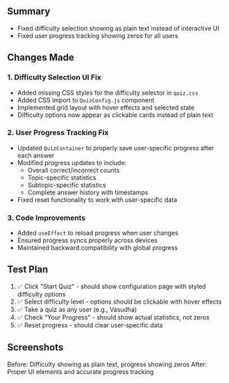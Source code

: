 ## Summary
- Fixed difficulty selection showing as plain text instead of interactive UI
- Fixed user progress tracking showing zeros for all users

## Changes Made

### 1. Difficulty Selection UI Fix
- Added missing CSS styles for the difficulty selector in `quiz.css`
- Added CSS import to `QuizConfig.js` component
- Implemented grid layout with hover effects and selected state
- Difficulty options now appear as clickable cards instead of plain text

### 2. User Progress Tracking Fix
- Updated `QuizContainer` to properly save user-specific progress after each answer
- Modified progress updates to include:
  - Overall correct/incorrect counts
  - Topic-specific statistics
  - Subtopic-specific statistics
  - Complete answer history with timestamps
- Fixed reset functionality to work with user-specific data

### 3. Code Improvements
- Added `useEffect` to reload progress when user changes
- Ensured progress syncs properly across devices
- Maintained backward compatibility with global progress

## Test Plan
1. ✅ Click "Start Quiz" - should show configuration page with styled difficulty options
2. ✅ Select difficulty level - options should be clickable with hover effects
3. ✅ Take a quiz as any user (e.g., Vasudha)
4. ✅ Check "Your Progress" - should show actual statistics, not zeros
5. ✅ Reset progress - should clear user-specific data

## Screenshots
Before: Difficulty showing as plain text, progress showing zeros
After: Proper UI elements and accurate progress tracking